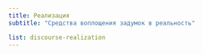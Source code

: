 ```yaml
---
title: Реализация
subtitle: "Средства воплощения задумок в реальность"

list: discourse-realization
---
```

